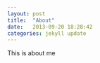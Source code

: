 ```yaml
---
layout: post
title:  "About"
date:   2013-09-20 18:28:42
categories: jekyll update
---
```


This is about me